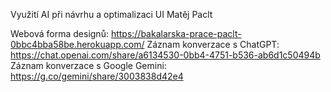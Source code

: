 Využití AI při návrhu a optimalizaci UI
Matěj Paclt

Webová forma designů: https://bakalarska-prace-paclt-0bbc4bba58be.herokuapp.com/
Záznam konverzace s ChatGPT: https://chat.openai.com/share/a6134530-0bb4-4751-b536-ab6d1c50494b
Záznam konverzace s Google Gemini: https://g.co/gemini/share/3003838d42e4
